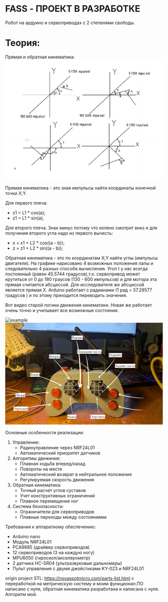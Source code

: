 # FASS   - ПРОЕКТ В РАЗРАБОТКЕ

Робот на ардуино и сервоприводах с 2 степенями свободы.

# Теория:
Прямая и обратная кинематика:
<img src="https://github.com/oditynet/Fass/blob/main/dog/kinematic.png" title="example" width="800" />

Прямая кинематика - это зная импульсы найти координаты конечной точки X;Y.

Для первого плеча:

  - x1 = L1 * cos(a);
  - z1 = L1 * sin(a);
    
Для второго плеча. Знак минус потому что колено смотрит вниз и для получения второго угла надо из первого вычесть:

   - x = x1 + L2 * cos((a - b));
   - z = z1 + L2 * sin((a - b));

Обратная кинематика - это по координатам X;Y найти углы (импульсы двигателя). На графике нарисовано 4 возможных положения лапы и следовательно 4 разных способа вычисления. Угол t у нас всегда постоянный (равен 45.5744 градусов),т.к. сервопривод может крутиться от 0 до 180 граусов (130 - 600 импульсов) и для мотора эта прямая считается абсциссой. Для исследователя же абсциссой является прямая Х. Arduino работает с радианами (1 рад = 57.29577 градусов ) и по этому приходится переводить значения. 

Вот видео старой логики движения кинематики. Новая же работает очень точно и учитывает все возможные состояния.

<img src="https://github.com/oditynet/Fass/blob/main/leg.gif" title="example" width="800" />

<img src="https://github.com/oditynet/Fass/blob/main/jostic/jostic-info.png" title="example" width="800" />


Основные особенности реализации:
   1) Управление:
      - Радиоуправление через NRF24L01
      - Автоматический приоритет датчиков
   2) Алгоритмы движения:
       - Плавная ходьба вперед/назад
       - Повороты на месте
       - Автоматический возврат в нейтральное положение
       - Регулируемая скорость движения
   3) Обратная кинематика:
       - Точный расчет углов суставов
       - Учет конструктивных ограничений
       - Плавное перемещение ног
   4) Система безопасности:
       - Ограничители для сервоприводов
       - Плавные переходы между состояниями

Требования к аппаратному обеспечению:
   - Arduino nano
   - Модуль NRF24L01
   - PCA9685 (драйвер сервоприводов)
   - 12 сервоприводов (3 на каждую ногу)
   - MPU6050 (гироскоп/акселерометр)
   - 2 датчика HC-SR04 (ультразвуковые дальномеры)
   - Пульт управления с двумя джойстиками KY-023 и NRF24L01
   
origin project STL: https://novaspotmicro.com/parts-list.html c переработкой на метрическую систему и моим функционал.ПО написано с нуля, обратная кинематика разработана и написана с нуля. Алгоритм мой.
